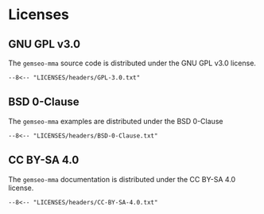 <!--
Copyright 2021 IRT Saint Exupéry, https://www.irt-saintexupery.com

This work is licensed under the Creative Commons Attribution-ShareAlike 4.0
International License. To view a copy of this license, visit
http://creativecommons.org/licenses/by-sa/4.0/ or send a letter to Creative
Commons, PO Box 1866, Mountain View, CA 94042, USA.
-->

# Licenses

## GNU GPL v3.0
The `gemseo-mma` source code is distributed under the GNU GPL v3.0 license.
```
--8<-- "LICENSES/headers/GPL-3.0.txt"
```

## BSD 0-Clause
The `gemseo-mma` examples are distributed under the BSD 0-Clause
```
--8<-- "LICENSES/headers/BSD-0-Clause.txt"
```

## CC BY-SA 4.0
The `gemseo-mma` documentation is distributed under the CC BY-SA 4.0 license.
```
--8<-- "LICENSES/headers/CC-BY-SA-4.0.txt"
```

